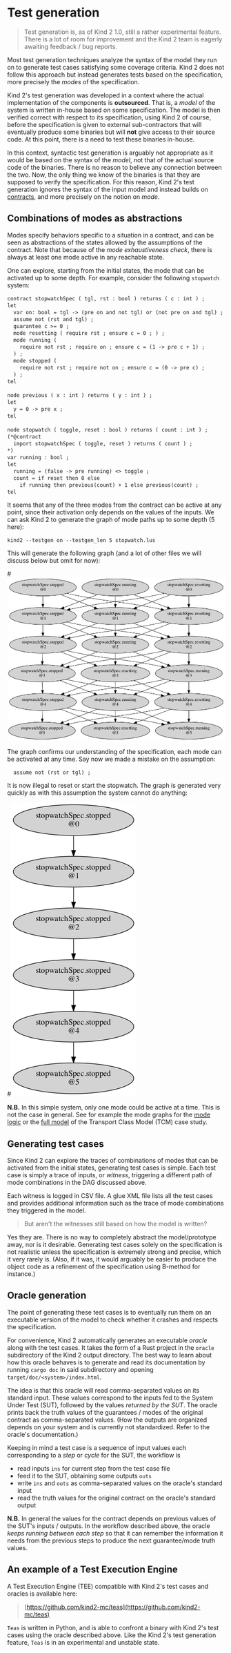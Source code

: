 # Test generation


> Test generation is, as of Kind 2 1.0, still a rather experimental feature.
> There is a lot of room for improvement and the Kind 2 team is eagerly
> awaiting feedback / bug reports.


Most test generation techniques analyze the syntax of the model they run on to
generate test cases satisfying some coverage criteria. Kind 2 does not follow
this approach but instead generates tests based on the specification, more
precisely the *modes* of the specification.

Kind 2's test generation was developed in a context where the actual
implementation of the components is **outsourced**. That is, a *model* of the
system is written in-house based on some specification. The model is then
verified correct with respect to its specification, using Kind 2 of course,
before the specification is given to external sub-contractors that will
eventually produce some binaries but will **not** give access to their source
code. At this point, there is a need to test these binaries in-house.

In this context, syntactic test generation is arguably not appropriate as it
would be based on the syntax of the *model*, not that of the actual source code
of the binaries. There is no reason to believe any connection between the two.
Now, the only thing we know of the binaries is that they are supposed to
verify the specification. For this reason, Kind 2's test generation ignores
the syntax of the input model and instead builds on
[contracts](./../9_other/2_contract_semantics.md), and more precisely on the
notion on *mode*.


## Combinations of modes as abstractions


Modes specify behaviors specific to a situation in a contract, and can be seen
as abstractions of the states allowed by the assumptions of the contract. Note
that because of the *mode exhaustiveness check*, there is always at least one
mode active in any reachable state.

One can explore, starting from the initial states, the mode that can be
activated up to some depth. For example, consider the following `stopwatch`
system:

```
contract stopwatchSpec ( tgl, rst : bool ) returns ( c : int ) ;
let
  var on: bool = tgl -> (pre on and not tgl) or (not pre on and tgl) ;
  assume not (rst and tgl) ;
  guarantee c >= 0 ;
  mode resetting ( require rst ; ensure c = 0 ; ) ;
  mode running (
    require not rst ; require on ; ensure c = (1 -> pre c + 1) ;
  ) ;
  mode stopped (
    require not rst ; require not on ; ensure c = (0 -> pre c) ;
  ) ;
tel

node previous ( x : int ) returns ( y : int ) ;
let
  y = 0 -> pre x ;
tel

node stopwatch ( toggle, reset : bool ) returns ( count : int ) ;
(*@contract
  import stopwatchSpec ( toggle, reset ) returns ( count ) ;
*)
var running : bool ;
let
  running = (false -> pre running) <> toggle ;
  count = if reset then 0 else
    if running then previous(count) + 1 else previous(count) ;
tel
```

It seems that any of the three modes from the contract can be active at any
point, since their activation only depends on the values of the inputs. We can
ask Kind 2 to generate the graph of mode paths up to some depth (5 here):

```
kind2 --testgen on --testgen_len 5 stopwatch.lus
```

This will generate the following graph (and a lot of other files we will
discuss below but omit for now):

#![Stopwatch DAG](./3_stopwatch_1.png)

The graph confirms our understanding of the specification, each mode can be
activated at any time. Say now we made a mistake on the assumption:

```
  assume not (rst or tgl) ;
```

It is now illegal to reset or start the stopwatch. The graph is generated very
quickly as with this assumption the system cannot do anything:

#![Stopwatch mistake DAG](./3_stopwatch_2.png)

**N.B.** In this simple system, only one mode could be active at a time. This
is not the case in general. See for example the mode graphs for the [mode logic](https://github.com/kind2-mc/cocospec_tcm_experiments/blob/master/graphs/MODE_LOGIC/dot.pdf)
or the [full model](https://github.com/kind2-mc/cocospec_tcm_experiments/blob/master/graphs/Mode_plus_Longitudinal/dot.pdf)
of the Transport Class Model (TCM) case study.



## Generating test cases

Since Kind 2 can explore the traces of combinations of modes that can be
activated from the initial states, generating test cases is simple. Each test
case is simply a trace of inputs, or *witness*, triggering a different path of
mode combinations in the DAG discussed above.

Each witness is logged in CSV file. A glue XML file lists all the test cases
and provides additional information such as the trace of mode combinations they
triggered in the model.

> But aren't the witnesses still based on how the model is written?

Yes they are. There is no way to completely abstract the model/prototype away,
nor is it desirable. Generating test cases solely on the specification is not
realistic unless the specification is extremely strong and precise, which it
very rarely is. (Also, if it was, it would arguably be easier to produce
the object code as a refinement of the specification using B-method for
instance.)



## Oracle generation

The point of generating these test cases is to eventually run them on an
executable version of the model to check whether it crashes and respects the
specification.

For convenience, Kind 2 automatically generates an executable *oracle* along
with the test cases. It takes the form of a Rust project in the `oracle`
subdirectory of the Kind 2 output directory. The best way to learn about how
this oracle behaves is to generate and read its documentation by running
`cargo doc` in said subdirectory and opening `target/doc/<system>/index.html`.

The idea is that this oracle will read comma-separated values on its standard
input. These values correspond to the inputs fed to the System Under Test
(SUT), followed by the values *returned by the SUT*. The oracle prints back
the truth values of the guarantees / modes of the original contract as
comma-separated values. (How the outputs are organized depends on your system
and is currently not standardized. Refer to the oracle's documentation.)

Keeping in mind a test case is a sequence of input values each corresponding to
a *step* or *cycle* for the SUT, the workflow is

* read inputs `ins` for current step from the test case file
* feed it to the SUT, obtaining some outputs `outs`
* write `ins` and `outs` as comma-separated values on the oracle's standard
  input
* read the truth values for the original contract on the oracle's standard
  output

**N.B.** In general the values for the contract depends on previous values
of the SUT's inputs / outputs. In the workflow described above, the oracle
*keeps running between each step* so that it can remember the information it
needs from the previous steps to produce the next guarantee/mode truth values.


## An example of a Test Execution Engine

A Test Execution Engine (TEE) compatible with Kind 2's test cases and oracles
is available here:

> [https://github.com/kind2-mc/teas](https://github.com/kind2-mc/teas)

`Teas` is written in Python, and is able to confront a binary with Kind 2's
test cases using the oracle described above. Like the Kind 2's test generation
feature, `Teas` is in an experimental and unstable state.

